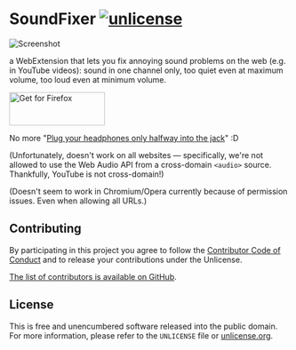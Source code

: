 # SoundFixer [![unlicense](https://img.shields.io/badge/un-license-green.svg?style=flat)](http://unlicense.org)

![Screenshot](https://addons.cdn.mozilla.net/user-media/previews/full/222/222279.png?modified=1563218266)

a WebExtension that lets you fix annoying sound problems on the web (e.g. in YouTube videos): sound in one channel only, too quiet even at maximum volume, too loud even at minimum volume.

<a href="https://addons.mozilla.org/firefox/addon/soundfixer/"><img alt="Get for Firefox" src="https://addons.cdn.mozilla.net/static/img/addons-buttons/AMO-button_1.png" width="172" height="60"></a>

No more "[Plug your headphones only halfway into the jack](https://news.ycombinator.com/item?id=11912213)" :D

(Unfortunately, doesn't work on all websites — specifically, we're not allowed to use the Web Audio API from a cross-domain `<audio>` source. Thankfully, YouTube is not cross-domain!)

(Doesn't seem to work in Chromium/Opera currently because of permission issues. Even when allowing all URLs.)

## Contributing

By participating in this project you agree to follow the [Contributor Code of Conduct](https://contributor-covenant.org/version/1/4/) and to release your contributions under the Unlicense.

[The list of contributors is available on GitHub](https://github.com/unrelentingtech/soundfixer/graphs/contributors).

## License

This is free and unencumbered software released into the public domain.  
For more information, please refer to the `UNLICENSE` file or [unlicense.org](https://unlicense.org).

